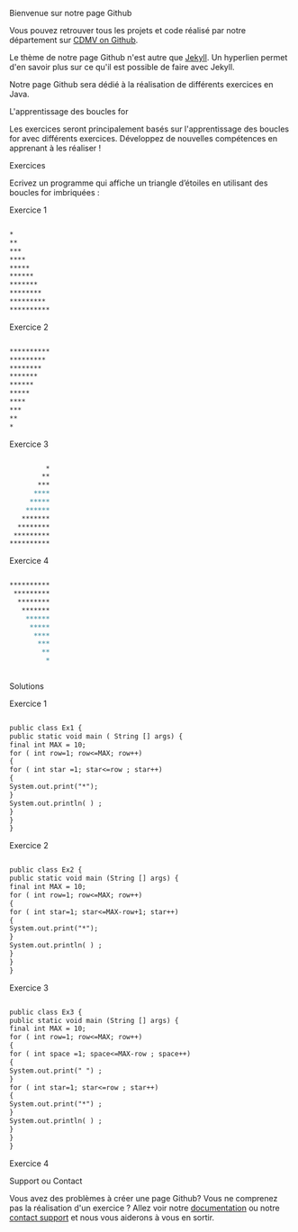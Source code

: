 

Bienvenue sur notre page Github 

Vous pouvez retrouver tous les projets et code réalisé par notre département sur [CDMV on Github]().

Le thème de notre page Github n'est autre que [Jekyll](https://jekyllrb.com/). Un hyperlien permet d'en savoir plus sur ce qu'il est possible de faire avec Jekyll. 

Notre page Github sera dédié à la réalisation de différents exercices en Java. 

L'apprentissage des boucles for 

Les exercices seront principalement basés sur l'apprentissage des boucles for avec différents exercices. Développez de nouvelles compétences en apprenant à les réaliser ! 

Exercices 

Ecrivez un programme qui affiche un triangle d’étoiles en utilisant des boucles for imbriquées :

Exercice 1
```markdown

*
**
***
****
*****
******
*******
********
*********
**********

```

Exercice 2 

```markdown

**********
*********
********
*******
******
*****
****
***
**
*

```

Exercice 3

```markdown

         *
        **
       ***
      ****
     *****
    ******
   *******
  ********
 *********
**********

```

Exercice 4 

```markdown

**********
 *********
  ********
   *******
    ******
     *****
      ****
       ***
        **
         *
         
```

Solutions

Exercice 1



```markdown

public class Ex1 {
public static void main ( String [] args) {
final int MAX = 10;
for ( int row=1; row<=MAX; row++)
{
for ( int star =1; star<=row ; star++)
{
System.out.print("*");
}
System.out.println( ) ;
}
}
}

```

Exercice 2

```markdown

public class Ex2 {
public static void main (String [] args) {
final int MAX = 10;
for ( int row=1; row<=MAX; row++)
{
for ( int star=1; star<=MAX-row+1; star++)
{
System.out.print("*");
}
System.out.println( ) ;
}
}
}

```


Exercice 3


```markdown

public class Ex3 {
public static void main (String [] args) {
final int MAX = 10;
for ( int row=1; row<=MAX; row++)
{
for ( int space =1; space<=MAX-row ; space++)
{
System.out.print(" ") ;
}
for ( int star=1; star<=row ; star++)
{
System.out.print("*") ;
}
System.out.println( ) ;
}
}
}


```

Exercice 4

Support ou Contact

Vous avez des problèmes à créer une page Github? Vous ne comprenez pas la réalisation d'un exercice ? Allez voir notre [documentation](https://help.github.com/categories/github-pages-basics/) ou notre [contact support](https://github.com/contact) et nous vous aiderons à vous en sortir.


